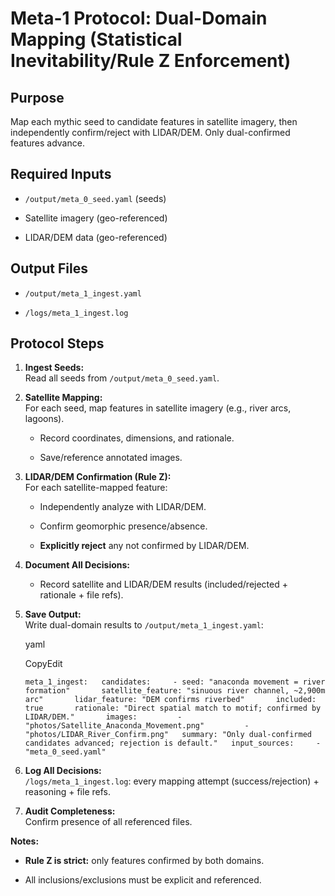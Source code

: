 # **Meta-1 Protocol: Dual-Domain Mapping (Statistical Inevitability/Rule Z Enforcement)**

## Purpose

Map each mythic seed to candidate features in satellite imagery, then independently confirm/reject with LIDAR/DEM. Only dual-confirmed features advance.

## Required Inputs

- `/output/meta_0_seed.yaml` (seeds)
    
- Satellite imagery (geo-referenced)
    
- LIDAR/DEM data (geo-referenced)
    

## Output Files

- `/output/meta_1_ingest.yaml`
    
- `/logs/meta_1_ingest.log`
    

## Protocol Steps

1. **Ingest Seeds:**  
    Read all seeds from `/output/meta_0_seed.yaml`.
    
2. **Satellite Mapping:**  
    For each seed, map features in satellite imagery (e.g., river arcs, lagoons).
    
    - Record coordinates, dimensions, and rationale.
        
    - Save/reference annotated images.
        
3. **LIDAR/DEM Confirmation (Rule Z):**  
    For each satellite-mapped feature:
    
    - Independently analyze with LIDAR/DEM.
        
    - Confirm geomorphic presence/absence.
        
    - **Explicitly reject** any not confirmed by LIDAR/DEM.
        
4. **Document All Decisions:**
    
    - Record satellite and LIDAR/DEM results (included/rejected + rationale + file refs).
        
5. **Save Output:**  
    Write dual-domain results to `/output/meta_1_ingest.yaml`:
    
    yaml
    
    CopyEdit
    
    `meta_1_ingest:   candidates:     - seed: "anaconda movement = river formation"       satellite_feature: "sinuous river channel, ~2,900m arc"       lidar_feature: "DEM confirms riverbed"       included: true       rationale: "Direct spatial match to motif; confirmed by LIDAR/DEM."       images:         - "photos/Satellite_Anaconda_Movement.png"         - "photos/LIDAR_River_Confirm.png"   summary: "Only dual-confirmed candidates advanced; rejection is default."   input_sources:     - "meta_0_seed.yaml"`
    
6. **Log All Decisions:**  
    `/logs/meta_1_ingest.log`: every mapping attempt (success/rejection) + reasoning + file refs.
    
7. **Audit Completeness:**  
    Confirm presence of all referenced files.
    

**Notes:**

- **Rule Z is strict:** only features confirmed by both domains.
    
- All inclusions/exclusions must be explicit and referenced.
